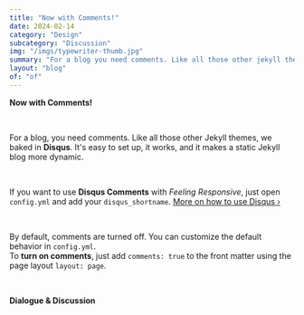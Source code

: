 ```yaml
---
title: "Now with Comments!"
date: 2024-02-14
category: "Design"
subcategory: "Discussion"
img: "/imgs/typewriter-thumb.jpg"
summary: "For a blog you need comments. Like all those other jekyll themes we baked in Disqus. It's easy to set, it works and makes a static jekyll blog more dynamic."
layout: "blog"
of: "of"
---
```




**Now with Comments!**

&nbsp;

For a blog, you need comments. Like all those other Jekyll themes, we baked in **Disqus**. It's easy to set up, it works, and it makes a static Jekyll blog more dynamic.

&nbsp;

If you want to use **Disqus Comments** with *Feeling Responsive*, just open `config.yml` and add your `disqus_shortname`. [More on how to use Disqus ›](https://disqus.com/)

&nbsp;

By default, comments are turned off. You can customize the default behavior in `config.yml`.  
To **turn on comments**, just add `comments: true` to the front matter using the page layout `layout: page`.

&nbsp;

**Dialogue & Discussion**
